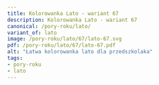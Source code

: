 ```yaml
---
title: Kolorowanka Lato - wariant 67
description: Kolorowanka Lato - wariant 67
canonical: /pory-roku/lato/
variant_of: lato
image: /pory-roku/lato/67/lato-67.svg
pdf: /pory-roku/lato/67/lato-67.pdf
alt: "Łatwa kolorowanka lato dla przedszkolaka"
tags:
- pory-roku
- lato
---
```

